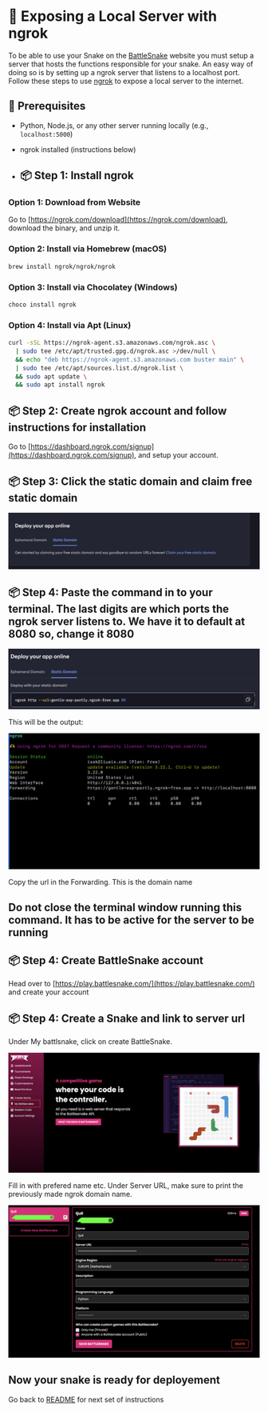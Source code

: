 
# 🚀 Exposing a Local Server with ngrok 
To be able to use your Snake on the [BattleSnake](https://play.battlesnake.com/) website you must setup a server that hosts the functions responsible for your snake. An easy way of doing so is by setting up a ngrok server that listens to a localhost port.
Follow these steps to use [ngrok](https://ngrok.com) to expose a local server to the internet.

## 🔧 Prerequisites

- Python, Node.js, or any other server running locally (e.g., `localhost:5000`)
- ngrok installed (instructions below)

- ## 📦 Step 1: Install ngrok

### Option 1: Download from Website

Go to [https://ngrok.com/download](https://ngrok.com/download), download the binary, and unzip it.

### Option 2: Install via Homebrew (macOS)

```bash
brew install ngrok/ngrok/ngrok
```

### Option 3: Install via Chocolatey (Windows)

```bash
choco install ngrok
```

### Option 4: Install via Apt (Linux)
```bash
curl -sSL https://ngrok-agent.s3.amazonaws.com/ngrok.asc \
  | sudo tee /etc/apt/trusted.gpg.d/ngrok.asc >/dev/null \
  && echo "deb https://ngrok-agent.s3.amazonaws.com buster main" \
  | sudo tee /etc/apt/sources.list.d/ngrok.list \
  && sudo apt update \
  && sudo apt install ngrok
```

## 📦 Step 2: Create ngrok account and follow instructions for installation
Go to [https://dashboard.ngrok.com/signup](https://dashboard.ngrok.com/signup), and setup your account.

## 📦 Step 3: Click the static domain and claim free static domain
![static_domain](images/static_domain.png)

## 📦 Step 4: Paste the command in to your terminal. The last digits are which ports the ngrok server listens to. We have it to default at 8080 so, change it 8080




![static_domain](images/localhost.png)

This will be the output:

![server](images/server.png)

Copy the url in the Forwarding. This is the domain name

## Do not close the terminal window running this command. It has to be active for the server to be running




## 📦 Step 4: Create BattleSnake account
Head over to [https://play.battlesnake.com/](https://play.battlesnake.com/) and create your account

## 📦 Step 4: Create a Snake and link to server url

Under My battlsnake, click on create BattleSnake. 

![battle](images/myBattle.png)


Fill in with prefered name etc. Under Server URL, make sure to print the previously made ngrok domain name. 


![rename](images/rename.png)



## Now your snake is ready for deployement

Go back to [README](../README.md) for next set of instructions

